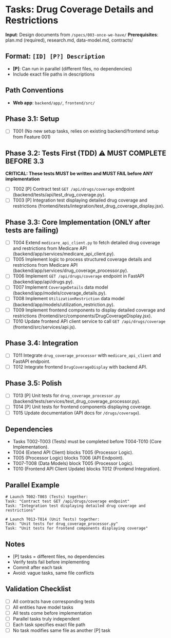 # Tasks: Drug Coverage Details and Restrictions

**Input**: Design documents from `/specs/003-once-we-have/`
**Prerequisites**: plan.md (required), research.md, data-model.md, contracts/

## Format: `[ID] [P?] Description`
- **[P]**: Can run in parallel (different files, no dependencies)
- Include exact file paths in descriptions

## Path Conventions
- **Web app**: `backend/app/`, `frontend/src/`

## Phase 3.1: Setup
- [ ] T001 (No new setup tasks, relies on existing backend/frontend setup from Feature 001)

## Phase 3.2: Tests First (TDD) ⚠️ MUST COMPLETE BEFORE 3.3
**CRITICAL: These tests MUST be written and MUST FAIL before ANY implementation**
- [ ] T002 [P] Contract test `GET /api/drugs/coverage` endpoint (backend/tests/api/test_drug_coverage.py).
- [ ] T003 [P] Integration test displaying detailed drug coverage and restrictions (frontend/tests/integration/test_drug_coverage_display.jsx).

## Phase 3.3: Core Implementation (ONLY after tests are failing)
- [ ] T004 Extend `medicare_api_client.py` to fetch detailed drug coverage and restrictions from Medicare API (backend/app/services/medicare_api_client.py).
- [ ] T005 Implement logic to process structured coverage details and restrictions from Medicare API (backend/app/services/drug_coverage_processor.py).
- [ ] T006 Implement `GET /api/drugs/coverage` endpoint in FastAPI (backend/app/api/drugs.py).
- [ ] T007 Implement `CoverageDetails` data model (backend/app/models/coverage_details.py).
- [ ] T008 Implement `UtilizationRestriction` data model (backend/app/models/utilization_restriction.py).
- [ ] T009 Implement frontend components to display detailed coverage and restrictions (frontend/src/components/DrugCoverageDisplay.jsx).
- [ ] T010 Update frontend API client service to call `GET /api/drugs/coverage` (frontend/src/services/api.js).

## Phase 3.4: Integration
- [ ] T011 Integrate `drug_coverage_processor` with `medicare_api_client` and FastAPI endpoint.
- [ ] T012 Integrate frontend `DrugCoverageDisplay` with backend API.

## Phase 3.5: Polish
- [ ] T013 [P] Unit tests for `drug_coverage_processor.py` (backend/tests/services/test_drug_coverage_processor.py).
- [ ] T014 [P] Unit tests for frontend components displaying coverage.
- [ ] T015 Update documentation (API docs for `/drugs/coverage`).

## Dependencies
- Tasks T002-T003 (Tests) must be completed before T004-T010 (Core Implementation).
- T004 (Extend API Client) blocks T005 (Processor Logic).
- T005 (Processor Logic) blocks T006 (API Endpoint).
- T007-T008 (Data Models) block T005 (Processor Logic).
- T010 (Frontend API Client Update) blocks T012 (Frontend Integration).

## Parallel Example
```
# Launch T002-T003 (Tests) together:
Task: "Contract test GET /api/drugs/coverage endpoint"
Task: "Integration test displaying detailed drug coverage and restrictions"

# Launch T013-T014 (Unit Tests) together:
Task: "Unit tests for drug_coverage_processor.py"
Task: "Unit tests for frontend components displaying coverage"
```

## Notes
- [P] tasks = different files, no dependencies
- Verify tests fail before implementing
- Commit after each task
- Avoid: vague tasks, same file conflicts

## Validation Checklist
- [ ] All contracts have corresponding tests
- [ ] All entities have model tasks
- [ ] All tests come before implementation
- [ ] Parallel tasks truly independent
- [ ] Each task specifies exact file path
- [ ] No task modifies same file as another [P] task
